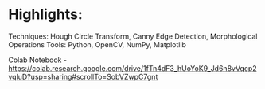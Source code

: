 # Highlights:

Techniques: Hough Circle Transform, Canny Edge Detection, Morphological Operations
Tools: Python, OpenCV, NumPy, Matplotlib

Colab Notebook - https://colab.research.google.com/drive/1fTn4dF3_hUoYoK9_Jd6n8vVqcp2vqluD?usp=sharing#scrollTo=SobVZwpC7gnt
